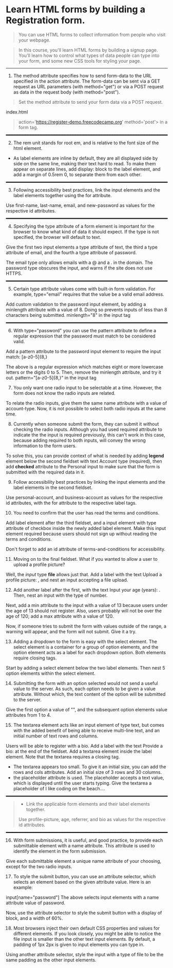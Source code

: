 # Learn HTML forms by building a Registration form.
> You can use HTML forms to collect information from people who visit your webpage.

> In this course, you'll learn HTML forms by building a signup page. You'll learn how to control what types of data people can type into your form, and some new CSS tools for styling your page.

<hr>

1) The method attribute specifies how to send form-data to the URL specified in the action attribute. The form-data can be sent via a GET request as URL parameters (with method="get") or via a POST request as data in the request body (with method="post").
> Set the method attribute to send your form data via a POST request.

index.html

>
> action='https://register-demo.freecodecamp.org' method='post'> in a form tag.

<hr style="border: 1px dashed black">

2) The rem unit stands for root em, and is relative to the font size of the html element.

- As label elements are inline by default, they are all displayed side by side on the same line, making their text hard to read. To make them appear on separate lines, add display: block to the label element, and add a margin of 0.5rem 0, to separate them from each other.

<hr style="border: 1px dotted black">


3) Following accessibility best practices, link the input elements and the label elements together using the for attribute.

Use first-name, last-name, email, and new-password as values for the respective id attributes.

<hr style="border: 1px groove black">


4) Specifying the type attribute of a form element is important for the browser to know what kind of data it should expect. If the type is not specified, the browser will default to text.

Give the first two input elements a type attribute of text, the third a type attribute of email, and the fourth a type attribute of password.

The email type only allows emails with a @ and a . in the domain. The password type obscures the input, and warns if the site does not use HTTPS.

<hr style="border: 1px double  black">


5) Certain type attribute values come with built-in form validation. For example, type="email" requires that the value be a valid email address.

Add custom validation to the password input element, by adding a minlength attribute with a value of 8. Doing so prevents inputs of less than 8 characters being submitted.
 minlength="8" in the input tag

<hr style="border: 1px ridge  black">


6) With type="password" you can use the pattern attribute to define a regular expression that the password must match to be considered valid.

Add a pattern attribute to the password input element to require the input match: [a-z0-5]{8,}

The above is a regular expression which matches eight or more lowercase letters or the digits 0 to 5. Then, remove the minlength attribute, and try it out. 
 pattern="[a-z0-5]{8,}" in the input tag


7) You only want one radio input to be selectable at a time. However, the form does not know the radio inputs are related.

To relate the radio inputs, give them the same name attribute with a value of account-type. Now, it is not possible to select both radio inputs at the same time.


8) Currently when someone submit the form, they can submit it without checking the radio inputs. Although you had used required attribute to indicate the the input is required previously, this can't work in this case, because adding required to both inputs, will convey the wrong information to the form users.

To solve this, you can provide context of what is needed by adding **legend** element below the second fieldset with text Account type (required), then add **checked** attribute to the Personal input to make sure that the form is submitted with the required data in it.


9) Follow accessibility best practices by linking the input elements and the label elements in the second fieldset.

Use personal-account, and business-account as values for the respective id attributes, with the for attribute to the respective label tags.


10) You need to confirm that the user has read the terms and conditions.

Add label element after the third fieldset, and a input element with type attribute of checkbox inside the newly added label element. Make this input element required because users should not sign up without reading the terms and conditions.

Don't forget to add an id attribute of terms-and-conditions for accessibility.

11) Moving on to the final fieldset. What if you wanted to allow a user to upload a profile picture?

Well, the *input* type **file** allows just that. Add a label with the text Upload a profile picture: , and nest an input accepting a file upload.


12) Add another label after the first, with the text Input your age (years): . Then, nest an input with the type of number.

Next, add a min attribute to the input with a value of 13 because users under the age of 13 should not register. Also, users probably will not be over the age of 120; add a max attribute with a value of 120.

Now, if someone tries to submit the form with values outside of the range, a warning will appear, and the form will not submit. Give it a try.


13) Adding a dropdown to the form is easy with the select element. The select element is a container for a group of option elements, and the option element acts as a label for each dropdown option. Both elements require closing tags.

Start by adding a select element below the two label elements. Then nest 5 option elements within the select element.


14) Submitting the form with an option selected would not send a useful value to the server. As such, each option needs to be given a value attribute. Without which, the text content of the option will be submitted to the server.

Give the first option a value of "", and the subsequent option elements value attributes from 1 to 4.

15) The textarea element acts like an input element of type text, but comes with the added benefit of being able to receive multi-line text, and an initial number of text rows and columns.

Users will be able to register with a bio. Add a label with the text Provide a bio: at the end of the fieldset. Add a textarea element inside the label element. Note that the textarea requires a closing tag.
 - The textarea appears too small. To give it an initial size, you can add the rows and cols attributes.
Add an initial size of 3 rows and 30 columns.
- the placeholder attribute is used. The placeholder accepts a text value, which is displayed until the user starts typing.
Give the textarea a placeholder of I like coding on the beach....
<hr style="border: 1px dotted black;">

> - Link the applicable form elements and their label elements together.
>
>Use profile-picture, age, referrer, and bio as values for the respective id attributes.

<hr style="border: 1px dashed black;">

16) With form submissions, it is useful, and good practice, to provide each submittable element with a name attribute. This attribute is used to identify the element in the form submission.

Give each submittable element a unique name attribute of your choosing, except for the two radio inputs.


17) To style the submit button, you can use an attribute selector, which selects an element based on the given attribute value. Here is an example:

input[name="password"]
The above selects input elements with a name attribute value of password.

Now, use the attribute selector to style the submit button with a display of block, and a width of 60%.



18)  Most browsers inject their own default CSS properties and values for different elements. If you look closely, you might be able to notice the file input is smaller than the other text input elements. By default, a padding of 1px 2px is given to input elements you can type in.

Using another attribute selector, style the input with a type of file to be the same padding as the other input elements.


